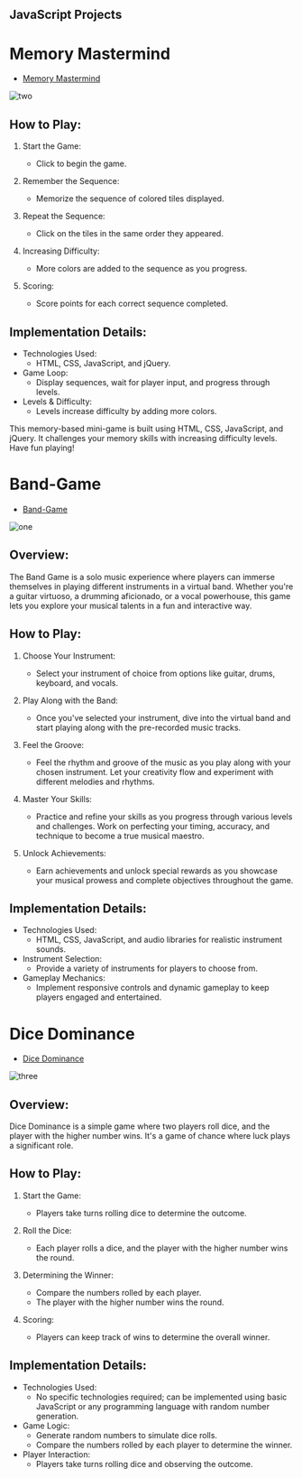 ## JavaScript Projects

 # Memory Mastermind
 - [Memory Mastermind](https://sudhanshu3011.github.io/FullStack/Memory-Mastermind/index.html)

![two](https://github.com/SutharMahendra/Project-32/assets/144376149/a5935c69-6081-42cd-80a7-6074625f9f32)


## How to Play:
1. Start the Game:
   - Click to begin the game.

2. Remember the Sequence:
   - Memorize the sequence of colored tiles displayed.

3. Repeat the Sequence:
   - Click on the tiles in the same order they appeared.

4. Increasing Difficulty:
   - More colors are added to the sequence as you progress.

5. Scoring:
   - Score points for each correct sequence completed.

## Implementation Details:
- Technologies Used:
   - HTML, CSS, JavaScript, and jQuery.
- Game Loop:
   - Display sequences, wait for player input, and progress through levels.
- Levels & Difficulty:
   - Levels increase difficulty by adding more colors.

This memory-based mini-game is built using HTML, CSS, JavaScript, and jQuery. It challenges your memory skills with increasing difficulty levels. Have fun playing!

 # Band-Game

 - [Band-Game](https://sudhanshu3011.github.io/FullStack/Band-game/index.html)

![one](https://github.com/SutharMahendra/Project-32/assets/144376149/bd0ee1b0-6729-4338-b8f9-58042cc07196)


## Overview:
The Band Game is a solo music experience where players can immerse themselves in playing different instruments in a virtual band. Whether you're a guitar virtuoso, a drumming aficionado, or a vocal powerhouse, this game lets you explore your musical talents in a fun and interactive way.

## How to Play:
1. Choose Your Instrument:
   - Select your instrument of choice from options like guitar, drums, keyboard, and vocals.

2. Play Along with the Band:
   - Once you've selected your instrument, dive into the virtual band and start playing along with the pre-recorded music tracks.

3. Feel the Groove:
   - Feel the rhythm and groove of the music as you play along with your chosen instrument. Let your creativity flow and experiment with different melodies and rhythms.

4. Master Your Skills:
   - Practice and refine your skills as you progress through various levels and challenges. Work on perfecting your timing, accuracy, and technique to become a true musical maestro.

5. Unlock Achievements:
   - Earn achievements and unlock special rewards as you showcase your musical prowess and complete objectives throughout the game.

## Implementation Details:
- Technologies Used:
   - HTML, CSS, JavaScript, and audio libraries for realistic instrument sounds.
- Instrument Selection:
   - Provide a variety of instruments for players to choose from.
- Gameplay Mechanics:
   - Implement responsive controls and dynamic gameplay to keep players engaged and entertained.


 # Dice Dominance
 
  - [Dice Dominance](https://sudhanshu3011.github.io/FullStack/Dice-Dominance/index.html)

![three](https://github.com/SutharMahendra/Project-32/assets/144376149/75e3a032-2c09-4d26-8773-f10fc0128340)


## Overview:
Dice Dominance is a simple game where two players roll dice, and the player with the higher number wins. It's a game of chance where luck plays a significant role.

## How to Play:
1. Start the Game:
   - Players take turns rolling dice to determine the outcome.

2. Roll the Dice:
   - Each player rolls a dice, and the player with the higher number wins the round.

3. Determining the Winner:
   - Compare the numbers rolled by each player.
   - The player with the higher number wins the round.

4. Scoring:
   - Players can keep track of wins to determine the overall winner.

## Implementation Details:
- Technologies Used:
   - No specific technologies required; can be implemented using basic JavaScript or any programming language with random number generation.
- Game Logic:
   - Generate random numbers to simulate dice rolls.
   - Compare the numbers rolled by each player to determine the winner.
- Player Interaction:
   - Players take turns rolling dice and observing the outcome.
